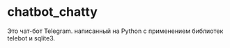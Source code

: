 # chatbot_chatty
Это чат-бот Telegram. написанный на Python с применением библиотек telebot и sqlite3.
